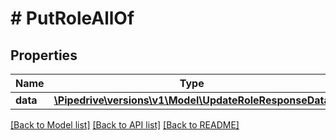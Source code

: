 # # PutRoleAllOf

## Properties

Name | Type | Description | Notes
------------ | ------------- | ------------- | -------------
**data** | [**\Pipedrive\versions\v1\Model\UpdateRoleResponseData**](UpdateRoleResponseData.md) |  | [optional]

[[Back to Model list]](../../README.md#models) [[Back to API list]](../../README.md#endpoints) [[Back to README]](../../README.md)

